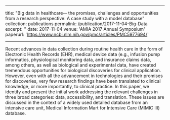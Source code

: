 
---
title: "Big data in healthcare-- the promises, challenges and opportunities from a research perspective: A case study with a model database"
collection: publications
permalink: /publication/2017-11-04-Big-Data
excerpt: ''
date: 2017-11-04
venue: 'AMIA 2017 Annual Symposium'
paperurl: 'https://www.ncbi.nlm.nih.gov/pmc/articles/PMC5977694/'

---

Recent advances in data collection during routine health care in the form of Electronic Health Records (EHR), medical device 
data (e.g., infusion pump informatics, physiological monitoring data, and insurance claims data, among others, as well as biological 
and experimental data, have created tremendous opportunities for biological discoveries for clinical application. However, even with 
all the advancement in technologies and their promises for discoveries, very few research findings have been translated to clinical 
knowledge, or more importantly, to clinical practice. In this paper, we identify and present the initial work addressing the relevant 
challenges in three broad categories: data, accessibility, and translation. These issues are discussed in the context of a widely used
detailed database from an intensive care unit, Medical Information Mart for Intensive Care (MIMIC III) database.





